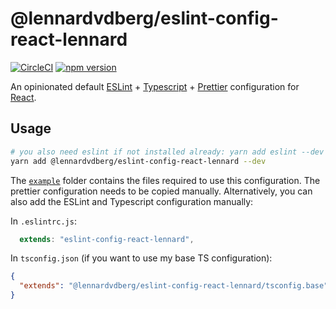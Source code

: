 # @lennardvdberg/eslint-config-react-lennard

[![CircleCI](https://circleci.com/gh/Lennosb/eslint-config-react/tree/main.svg?style=svg)](https://circleci.com/gh/Lennosb/eslint-config-react/tree/main)
[![npm version](https://badge.fury.io/js/@lennardvdberg%2Feslint-config-react-lennard.svg)](https://badge.fury.io/js/@lennardvdberg%2Feslint-config-react-lennard)

An opinionated default [ESLint](https://github.com/eslint/eslint) + [Typescript](https://github.com/microsoft/TypeScript) + [Prettier](https://github.com/prettier/prettier) configuration for [React](https://github.com/facebook/react).

## Usage

```sh
# you also need eslint if not installed already: yarn add eslint --dev
yarn add @lennardvdberg/eslint-config-react-lennard --dev
```

The [`example`](/example) folder contains the files required to use this configuration. The prettier configuration needs to be copied manually. Alternatively, you can also add the ESLint and Typescript configuration manually:

In `.eslintrc.js`:

```js
  extends: "eslint-config-react-lennard", 
```

In `tsconfig.json` (if you want to use my base TS configuration):

```json
{
  "extends": "@lennardvdberg/eslint-config-react-lennard/tsconfig.base"
}
```
